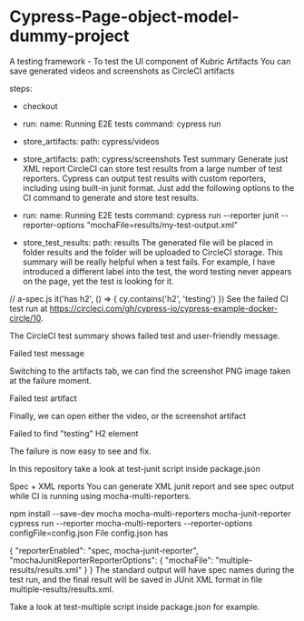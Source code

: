 # Cypress-Page-object-model-dummy-project
A testing framework - To test the UI component of Kubric
Artifacts
You can save generated videos and screenshots as CircleCI artifacts

steps:
  - checkout
  - run:
      name: Running E2E tests
      command: cypress run
  - store_artifacts:
      path: cypress/videos
  - store_artifacts:
      path: cypress/screenshots
Test summary
Generate just XML report
CircleCI can store test results from a large number of test reporters. Cypress can output test results with custom reporters, including using built-in junit format. Just add the following options to the CI command to generate and store test results.

- run:
    name: Running E2E tests
    command: cypress run --reporter junit --reporter-options "mochaFile=results/my-test-output.xml"
- store_test_results:
    path: results
The generated file will be placed in folder results and the folder will be uploaded to CircleCI storage. This summary will be really helpful when a test fails. For example, I have introduced a different label into the test, the word testing never appears on the page, yet the test is looking for it.

// a-spec.js
it('has h2', () => {
  cy.contains('h2', 'testing')
})
See the failed CI test run at https://circleci.com/gh/cypress-io/cypress-example-docker-circle/10.

The CircleCI test summary shows failed test and user-friendly message.

Failed test message

Switching to the artifacts tab, we can find the screenshot PNG image taken at the failure moment.

Failed test artifact

Finally, we can open either the video, or the screenshot artifact

Failed to find "testing" H2 element

The failure is now easy to see and fix.

In this repository take a look at test-junit script inside package.json

Spec + XML reports
You can generate XML junit report and see spec output while CI is running using mocha-multi-reporters.

npm install --save-dev mocha mocha-multi-reporters mocha-junit-reporter
cypress run --reporter mocha-multi-reporters --reporter-options configFile=config.json
File config.json has

{
  "reporterEnabled": "spec, mocha-junit-reporter",
  "mochaJunitReporterReporterOptions": {
    "mochaFile": "multiple-results/results.xml"
  }
}
The standard output will have spec names during the test run, and the final result will be saved in JUnit XML format in file multiple-results/results.xml.

Take a look at test-multiple script inside package.json for example.


